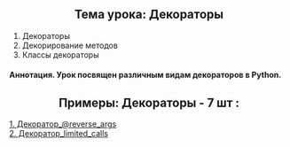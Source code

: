 <h2 style="text-align:center">Тема урока: Декораторы</h2>

1. Декораторы
2. Декорирование методов
3. Классы декораторы

#### Аннотация. Урок посвящен различным видам декораторов в Python.


<h2 style="text-align:center"> Примеры: Декораторы - 7 шт :</h2>

<div>
<a href="https://github.com/kolesnikovvitaliy/pokolenie_python_oop/tree/main/8_Дополнительные_возможности/8_4_Декораторы_Часть_1/8_4_10_Декоратор_reverse_args">1. Декоратор_@reverse_args</a>  &nbsp; 
</div>
<div>
<a href="https://github.com/kolesnikovvitaliy/pokolenie_python_oop/tree/main/8_Дополнительные_возможности/8_4_Декораторы_Часть_1/8_4_11_Декоратор_limited_calls">2. Декоратор_limited_calls</a>  &nbsp; 
</div>


